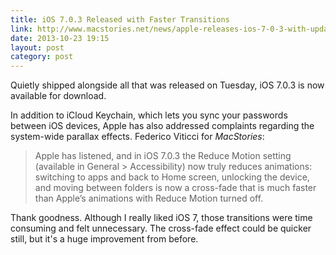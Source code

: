 ```yaml
---
title: iOS 7.0.3 Released with Faster Transitions
link: http://www.macstories.net/news/apple-releases-ios-7-0-3-with-updated-reduce-motion-setting-spotlight-improvements-icloud-keychain-and-more/
date: 2013-10-23 19:15
layout: post
category: post
---
```

Quietly shipped alongside all that was released on Tuesday, iOS 7.0.3 is now available for download.

In addition to iCloud Keychain, which lets you sync your passwords between iOS devices, Apple has also addressed complaints regarding the system-wide parallax effects. Federico Viticci for _MacStories_:

> Apple has listened, and in iOS 7.0.3 the Reduce Motion setting (available in General > Accessibility) now truly reduces animations: switching to apps and back to Home screen, unlocking the device, and moving between folders is now a cross-fade that is much faster than Apple’s animations with Reduce Motion turned off.

Thank goodness. Although I really liked iOS 7, those transitions were time consuming and felt unnecessary. The cross-fade effect could be quicker still, but it's a huge improvement from before.